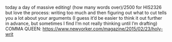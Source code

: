 today a day of massive editing! (how many words over)/2500 for HIS2326
but love the process: writing too much and then figuring out what to cut tells
you a lot about your arguments
(I guess it’d be easier to think it out further in advance, but sometimes I find
I’m not really thinking until I’m drafting)
COMMA QUEEN: https://www.newyorker.com/magazine/2015/02/23/holy-writ
